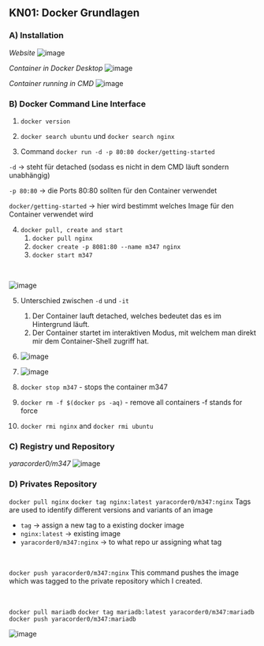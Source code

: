 ## KN01: Docker Grundlagen

### A) Installation
*Website*
![image](https://github.com/user-attachments/assets/0f42ad3e-7f9d-4724-a472-574adfce2c98)

*Container in Docker Desktop*
![image](https://github.com/user-attachments/assets/bdda6629-e39c-4b4c-a5a2-deebab9b249d)

*Container running in CMD*
![image](https://github.com/user-attachments/assets/d7d9ec21-5c6e-4c6b-b221-bae8b80bd342)


### B) Docker Command Line Interface

1. `docker version`

2. `docker search ubuntu` und `docker search nginx`

3. Command `docker run -d -p 80:80 docker/getting-started`

  `-d`
  -> steht für detached (sodass es nicht in dem CMD läuft sondern unabhängig)

  `-p 80:80`
  -> die Ports 80:80 sollten für den Container verwendet

  `docker/getting-started`
  -> hier wird bestimmt welches Image für den Container verwendet wird

4. `docker pull, create and start`
      1. `docker pull nginx`
      2. `docker create -p 8081:80 --name m347 nginx`
      3. `docker start m347`
<br>

![image](https://github.com/user-attachments/assets/d8f3fcb6-957d-4dc3-921f-7d92b7ef23dd)

5. Unterschied zwischen `-d` und `-it`
      1. Der Container lauft detached, welches bedeutet das es im Hintergrund läuft.
      2. Der Container startet im interaktiven Modus, mit welchem man direkt mir dem Container-Shell zugriff hat.

6. ![image](https://github.com/user-attachments/assets/e9f45798-8edb-46e8-b820-13a33a1df764)
7. ![image](https://github.com/user-attachments/assets/f9561ea6-c037-4305-8089-b0b5679c3980)
8. `docker stop m347` - stops the container m347
9. `docker rm -f $(docker ps -aq)` - remove all containers -f stands for force
10. `docker rmi nginx` and `docker rmi ubuntu`

### C) Registry und Repository 

*yaracorder0/m347*
![image](https://github.com/user-attachments/assets/13af2117-9ee9-4650-a2db-0fc62b3b838d)

### D) Privates Repository

`docker pull nginx`
`docker tag nginx:latest yaracorder0/m347:nginx`
Tags are used to identify different versions and variants of an image
- `tag` -> assign a new tag to a existing docker image
- `nginx:latest` -> existing image
- `yaracorder0/m347:nginx` -> to what repo ur assigning what tag

<br>

`docker push yaracorder0/m347:nginx`
This command pushes the image which was tagged to the private repository which I created.

<br>

`docker pull mariadb`
`docker tag mariadb:latest yaracorder0/m347:mariadb`
`docker push yaracorder0/m347:mariadb`

![image](https://github.com/user-attachments/assets/8726f82d-a415-4895-be09-6e3446ed3819)



   
   
